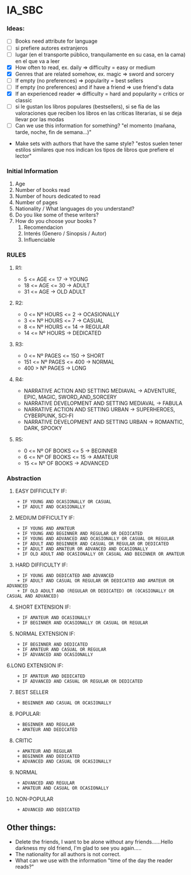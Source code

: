 # IA_SBC

### Ideas:

- [ ] Books need attribute for language
- [ ] si prefiere autores extranjeros
- [ ] lugar (en el transporte público, tranquilamente en su casa, en la cama) en el que va a leer
- [x] How often to read, ex. daily => difficulty = easy or medium
- [x] Genres that are related somehow, ex. magic => sword and sorcery
- [ ] If empty (no preferences) => popularity = best sellers
- [ ] If empty (no preferences) and if have a friend => use friend's data
- [x] If an experienced reader => difficulty = hard and popularity = critics or classic
- [ ] si le gustan los libros populares (bestsellers), si se fía de las valoraciones que reciben los libros en las críticas literarias, si se deja llevar por las modas
- [ ] Can we use this information for something? "el momento (mañana, tarde, noche, fin de semana...)"
- Make sets with authors that have the same style? "estos suelen tener estilos similares que nos indican
los tipos de libros que prefiere el lector"


### Initial Information
1. Age
2. Number of books read
3. Number of hours dedicated to read
4. Number of pages
5. Nationality / What languages do you understand?
6. Do you like some of these writers?
7. How do you choose your books ?
	1. Recomendacion
	2. Interés (Genero / Sinopsis / Autor)
	3. Influenciable

### RULES

1. R1: 
	+ 5 <= AGE <= 17 -> YOUNG
	+ 18 <= AGE <= 30 -> ADULT
	+ 31 <= AGE -> OLD ADULT

2. R2: 
	+ 0 <= Nº HOURS <= 2 -> OCASIONALLY
	+ 3 <= Nº HOURS <= 7 -> CASUAL
	+ 8 <= Nº HOURS <= 14 -> REGULAR
	+ 14 <= Nº HOURS -> DEDICATED
    
3. R3: 
	+ 0 <= Nº PAGES <= 150 -> SHORT
	+ 151 <= Nº PAGES <= 400 -> NORMAL
	+ 400 > Nº PAGES -> LONG
    
4. R4: 
	+ NARRATIVE ACTION AND SETTING MEDIAVAL -> ADVENTURE, EPIC, MAGIC, SWORD_AND_SORCERY
	+ NARRATIVE DEVELOPMENT AND SETTING MEDIAVAL -> FABULA
	+ NARRATIVE ACTION AND SETTING URBAN -> SUPERHEROES, CYBERPUNK, SCI-FI
	+ NARRATIVE DEVELOPMENT AND SETTING URBAN -> ROMANTIC, DARK, SPOOKY

5. R5:
	+ 0 <= Nº OF BOOKS <= 5 -> BEGINNER
	+ 6 <= Nº OF BOOKS <= 15 -> AMATEUR
	+ 15 <= Nº OF BOOKS -> ADVANCED

### Abstraction

1. EASY DIFFICULTY IF:
```
	+ IF YOUNG AND OCASIONALLY OR CASUAL
	+ IF ADULT AND OCASIONALLY
```

2. MEDIUM DIFFICULTY IF:
```
	+ IF YOUNG AND AMATEUR
	+ IF YOUNG AND BEGINNER AND REGULAR OR DEDICATED
	+ IF YOUNG AND ADVANCED AND OCASIONALLY OR CASUAL OR REGULAR
	+ IF ADULT AND BEGINNER AND CASUAL OR REGULAR OR DEDICATED
	+ IF ADULT AND AMATEUR OR ADVANCED AND OCASIONALLY
	+ IF OLD ADULT AND OCASIONALLY OR CASUAL AND BEGINNER OR AMATEUR
```

3. HARD DIFFICULTY IF:
```
	+ IF YOUNG AND DEDICATED AND ADVANCED
	+ IF ADULT AND CASUAL OR REGULAR OR DEDICATED AND AMATEUR OR ADVANCED
	+ IF OLD ADULT AND (REGULAR OR DEDICATED) OR (OCASIONALLY OR CASUAL AND ADVANCED)
```

4. SHORT EXTENSION IF:
```
	+ IF AMATEUR AND OCASIONALLY
	+ IF BEGINNER AND OCASIONALLY OR CASUAL OR REGULAR
```

5. NORMAL EXTENSION IF:
```
	+ IF BEGINNER AND DEDICATED
	+ IF AMATEUR AND CASUAL OR REGULAR
	+ IF ADVANCED AND OCASIONALLY
```

6.LONG EXTENSION IF:
```
	+ IF AMATEUR AND DEDICATED
	+ IF ADVANCED AND CASUAL OR REGULAR OR DEDICATED
```

7. BEST SELLER 
```
	+ BEGINNER AND CASUAL OR OCASIONALLY
```

8. POPULAR:
```
	+ BEGINNER AND REGULAR
	+ AMATEUR AND DEDICATED
```

8. CRITIC
```
	+ AMATEUR AND REGULAR
	+ BEGINNER AND DEDICATED
	+ ADVANCED AND CASUAL OR OCASIONALLY
```
9. NORMAL
```
	+ ADVANCED AND REGULAR
	+ AMATEUR AND CASUAL OR OCASIONALLY
```
10. NON-POPULAR
```
	+ ADVANCED AND DEDICATED
```


## Other things:
* Delete the friends, I want to be alone without any friends......Hello darkness my old friend, I'm glad to see you again.....
* The nationality for all authors is not correct.
* What can we use with the information "time of the day the reader reads?"


